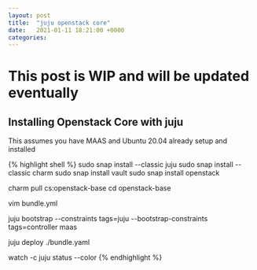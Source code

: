 ```yaml
---
layout: post
title:  "juju openstack core"
date:   2021-01-11 18:21:00 +0000
categories:
---
```

# This post is WIP and will be updated eventually

## Installing Openstack Core with juju
This assumes you have MAAS and Ubuntu 20.04 already setup and installed

{% highlight shell %}
sudo snap install --classic juju
sudo snap install --classic charm
sudo snap install vault
sudo snap install openstack

charm pull cs:openstack-base
cd openstack-base

vim bundle.yml

juju bootstrap --constraints tags=juju --bootstrap-constraints tags=controller maas

juju deploy ./bundle.yaml

watch -c juju status --color
{% endhighlight %}